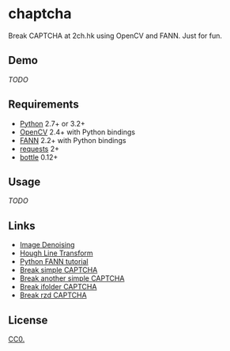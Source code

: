 # chaptcha

Break CAPTCHA at 2ch.hk using OpenCV and FANN. Just for fun.

## Demo

*TODO*

## Requirements

* [Python](https://www.python.org/) 2.7+ or 3.2+
* [OpenCV](http://opencv.org/) 2.4+ with Python bindings
* [FANN](http://leenissen.dk/fann/wp/) 2.2+ with Python bindings
* [requests](http://python-requests.org/) 2+
* [bottle](http://bottlepy.org/) 0.12+

## Usage

*TODO*

## Links

* [Image Denoising](http://docs.opencv.org/3.1.0/d5/d69/tutorial_py_non_local_means.html)
* [Hough Line Transform](http://docs.opencv.org/3.1.0/d6/d10/tutorial_py_houghlines.html)
* [Python FANN tutorial](http://jansipke.nl/using-fann-with-python/)
* [Break simple CAPTCHA](https://habrahabr.ru/post/63854/)
* [Break another simple CAPTCHA](http://cybern.ru/raspoznavanie-kapchi-captcha.html)
* [Break ifolder CAPTCHA](https://geektimes.ru/post/67194/)
* [Break rzd CAPTCHA](https://toster.ru/q/216509)

## License

[CC0.](COPYING)
